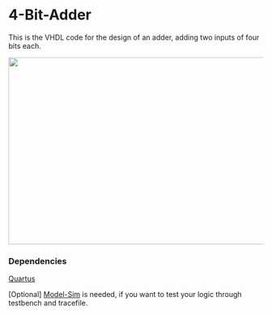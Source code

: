 # 4-Bit-Adder

This is the VHDL code for the design of an adder, adding two inputs of four bits each.

<img src="4_bit_rltViewer.png" width="850px" height="370px"/>


### Dependencies

[Quartus](https://www.intel.com/content/www/us/en/programmable/downloads/download-center.html)

[Optional] [Model-Sim](https://www.intel.com/content/www/us/en/programmable/downloads/download-center.html) is needed, if you want to test your logic through testbench and tracefile.
